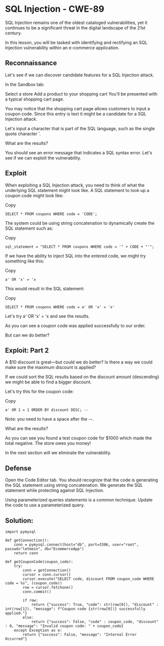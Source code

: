 # SQL Injection - CWE-89
SQL Injection remains one of the oldest cataloged vulnerabilities, yet it continues to be a significant threat in the digital landscape of the 21st century.

In this lesson, you will be tasked with identifying and rectifying an SQL Injection vulnerability within an e-commerce application.

## Reconnaissance
Let's see if we can discover candidate features for a SQL Injection attack.

In the Sandbox tab:

Select a store
Add a product to your shopping cart
You'll be presented with a typical shopping cart page.

You may notice that the shopping cart page allows customers to input a coupon code. Since this entry is text it might be a candidate for a SQL Injection attack.

Let's input a character that is part of the SQL language, such as the single quote character '.

What are the results?

You should see an error message that indicates a SQL syntax error. Let's see if we can exploit the vulnerability.

## Exploit
When exploiting a SQL Injection attack, you need to think of what the underlying SQL statement might look like. A SQL statement to look up a coupon code might look like:

Copy 
```
SELECT * FROM coupons WHERE code = 'CODE';
```
The system could be using string concatenation to dynamically create the SQL statement such as:

Copy 
```
sql_statement = "SELECT * FROM coupons WHERE code = '" + CODE + "'";
```
If we have the ability to inject SQL into the entered code, we might try something like this:

Copy 
```
a' OR 'x' = 'x
```
This would result in the SQL statement:

Copy 
```
SELECT * FROM coupons WHERE code = a' OR 'x' = 'x'
```
Let's try a' OR 'x' = 'x and see the results.

As you can see a coupon code was applied successfully to our order.

But can we do better?

## Exploit: Part 2
A $10 discount is great—but could we do better? Is there a way we could make sure the maximum discount is applied?

If we could sort the SQL results based on the discount amount (descending) we might be able to find a bigger discount.

Let's try this for the coupon code:

Copy 
```
a' OR 1 = 1 ORDER BY discount DESC; -- 
```
Note: you need to have a space after the --.

What are the results?

As you can see you found a test coupon code for $1000 which made the total negative. The store owes you money!

In the next section will we eliminate the vulnerability.

## Defense
Open the Code Editor tab. You should recognize that the code is generating the SQL statement using string concatenation. We generate the SQL statement while protecting against SQL Injection.

Using parameterized queries statements is a common technique. Update the code to use a parameterized query.

## Solution:
```
import pymysql

def getConnection():
    conn = pymysql.connect(host="db", port=3306, user="root", passwd="letmein", db="EcommerceApp")
    return conn

def getCouponCode(coupon_code):
    try:
        conn = getConnection()
        cursor = conn.cursor()
        cursor.execute("SELECT code, discount FROM coupon_code WHERE code = %s", (coupon_code))
        row = cursor.fetchone()
        conn.commit()

        if row:
            return {"success": True, "code": str(row[0]), "discount" : int(row[1]), "message": f"Coupon code {str(row[0])} successfully applied."}
        else:
            return {"success": False, "code" : coupon_code, "discount" : 0, "message": "Invalid coupon code: " + coupon_code}
    except Exception as e:
        return {"success": False, "message": "Internal Error Occurred"}
```
